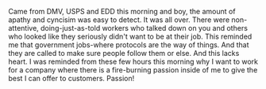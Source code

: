 Came from DMV, USPS and EDD this morning and boy, the amount of apathy and cyncisim was easy to detect. It was all over. There were non-attentive, doing-just-as-told workers who talked down on you and others who looked like they seriously didn't want to be at their job. 
This reminded me that government jobs-where protocols are the way of things. And that they are called to make sure people follow them or else. And this lacks heart. I was reminded from these few hours this morning why I want to work for a company where there is a fire-burning passion 
inside of me to give the best I can offer to customers. Passion!
